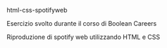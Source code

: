 html-css-spotifyweb

Esercizio svolto durante il corso di Boolean Careers

Riproduzione di spotify web utilizzando HTML e CSS
